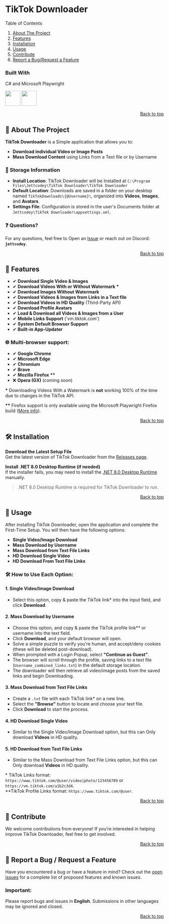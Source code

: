 <!--
##########################################
#           TikTok Downloader            #
#           Made by Jettcodey            #
#                © 2024                  #
#           DO NOT REMOVE THIS           #
##########################################
-->
# TikTok Downloader
<!-- # ⚠ THE APPLICATION ISN'T WORKING RIGHT NOW DUE TO RECENT TIKTOK API UPDATES ⚠ -->

<!-- # ⚠ The Update Server is currently down for Maintenance. I´m working hard to bring it back online. ⚠ -->

<!-- > [!NOTE]
> Some features of the application are not always working 100% right now due to changes in the TikTok API. -->

<!-- TABLE OF CONTENTS -->
<summary>Table of Contents</summary>
 <ol>
   <li><a href="#-about-the-project">About The Project</a></li>
   <li><a href="#-features">Features</a></li>
   <li><a href="#%EF%B8%8F-installation">Installation</a></li>
   <li><a href="#-usage">Usage</a></li>
   <li><a href="#-contribute">Contribute</a></li>
   <li><a href="#-report-a-bug--request-a-feature">Report a Bug/Request a Feature</a></li>
 </ol>

### Built With
C# and Microsoft Playwright

<img src="https://github.com/Jettcodey/TikTok-Downloader/assets/163922510/aca578ae-4c24-490f-96f2-4c19a16fe9e6" width="48" height="48">
<img src="https://github.com/Jettcodey/TikTok-Downloader/assets/163922510/e36d2e7e-689f-4927-aadb-42b8a7d1de2d" width="48" height="48">

<!--![csharpIcon](https://github.com/Jettcodey/TikTok-Downloader/assets/163922510/aca578ae-4c24-490f-96f2-4c19a16fe9e6)
![Playwright](https://github.com/Jettcodey/TikTok-Downloader/assets/163922510/e36d2e7e-689f-4927-aadb-42b8a7d1de2d)-->


<p align="right"><a href="#tiktok-downloader">Back to top</a></p>

<!-- ABOUT THE PROJECT -->
## 📁 About The Project

**TikTok Downloader** is a Simple application that allows you to:

- **Download individual Video or Image Posts**
- **Mass Download Content** using Links from a Text file or by Username

### 💾 Storage Information
- **Install Location**: TikTok Downloader will be Installed at `C:\Program Files\Jettcodey\TikTok Downloader\TikTok Downloader`
- **Default Location**: Downloads are saved in a folder on your desktop named `TikTokDownloads\{@Username}\`, organized into **Videos**, **Images**, and **Avatars**.
- **Settings File**: Configuration is stored in the user's Documents folder at `Jettcodey\TikTok Downloader\appsettings.xml`.

### ❓ Questions?
For any questions, feel free to Open an [Issue](https://github.com/Jettcodey/TikTok-Downloader/issues) or reach out on Discord: **`jettcodey`**.

<p align="right"><a href="#tiktok-downloader">Back to top</a></p>

<!-- Features -->
## 🚀 Features

- ✔ **Download Single Video & Images**
- ✔ **Download Videos With or Without Watermark** **\***
- ✔ **Download Images Without Watermark**
- ✔ **Download Videos & Images from Links in a Text file**
- ✔ **Download Videos in HD Quality** (Third-Party API)
- ✔ **Download Profile Avatars**
- ✔ **Load & Download all Videos & Images from a User**
- ✔ **Mobile Links Support** ('vm.tiktok.com')
- ✔ **System Default Browser Support**
- ✔ **Built-in App-Updater**

### 🌐 **Multi-browser support**:
  - ✔ **Google Chrome**
  - ✔ **Microsoft Edge**
  - ✔ **Chromium**
  - ✔ **Brave**
  - ✔ **Mozilla Firefox** **\*\***
  - ❌ **Opera (GX)** (coming soon)

**\*** Downloading Videos With a Watermark is **not** working 100% of the time due to changes in the TikTok API.

**\*\*** Firefox support is only available using the Microsoft Playwright Firefox build ([More info](https://playwright.dev/dotnet/docs/browsers#firefox)).

<p align="right"><a href="#tiktok-downloader">Back to top</a></p>

<!-- Installation -->
## 🛠️ Installation

**Download the Latest Setup File**  
   Get the latest version of TikTok Downloader from the [Releases page](https://github.com/Jettcodey/TikTok-Downloader/releases/latest).

**Install .NET 8.0 Desktop Runtime (if needed)**  
   If the installer fails, you may need to install the [.NET 8.0 Desktop Runtime](https://dotnet.microsoft.com/en-us/download/dotnet/8.0) manually.

>.NET 8.0 Desktop Runtime is required for TikTok Downloader to run.

<p align="right"><a href="#tiktok-downloader">Back to top</a></p>

<!-- Usage -->
## 📖 Usage

After installing TikTok Downloader, open the application and complete the First-Time Setup. You will then have the following options:

- **Single Video/Image Download**
- **Mass Download by Username**
- **Mass Download from Text File Links**
- **HD Download Single Video**
- **HD Download From Text File Links**

### 🛠️ How to Use Each Option:

#### 1. Single Video/Image Download
- Select this option, copy & paste the TikTok link* into the input field, and click **Download**.

#### 2. Mass Download by Username
- Choose this option, and copy & paste the TikTok profile link** or username into the text field.  
- Click **Download**, and your default browser will open. 
- Solve a simple puzzle to verify you're human, and accept/deny cookies (these will be deleted post-download). 
- When prompted with a Login Popup, select **"Continue as Guest"**. 
- The browser will scroll through the profile, saving links to a text file (`Username_combined_links.txt`) in the default storage location. 
- The downloader will then retrieve all video/image posts from the saved links and begin Downloading.

#### 3. Mass Download from Text File Links
- Create a `.txt` file with each TikTok link* on a new line. 
- Select the **"Browse"** button to locate and choose your text file. 
- Click **Download** to start the process.

#### 4. HD Download Single Video
- Similar to the Single Video/Image Download option, but this can Only download **Videos** in HD quality.

#### 5. HD Download from Text File Links
- Similar to the Mass Download from Text File Links option, but this can Only download **Videos** in HD quality.

\* TikTok Links format: `https://www.tiktok.com/@user/video|photo/123456789` or `https://vm.tiktok.com/a1b2c3d4`.  
**TikTok Profile Links format: `https://www.tiktok.com/@user`.

<p align="right"><a href="#tiktok-downloader">Back to top</a></p>

<!-- Contribute -->
## 🤝 Contribute

We welcome contributions from everyone! If you’re interested in helping improve TikTok Downloader, feel free to get involved.

<p align="right"><a href="#tiktok-downloader">Back to top</a></p>

<!-- Report a bug -->
## 🐞 Report a Bug / Request a Feature

Have you encountered a bug or have a feature in mind? Check out the [open issues](https://github.com/Jettcodey/TikTok-Downloader/issues) for a complete list of proposed features and known issues.

### **Important:**  
Please report bugs and issues in **English**. Submissions in other languages may be ignored and closed.

<p align="right"><a href="#tiktok-downloader">Back to top</a></p>
